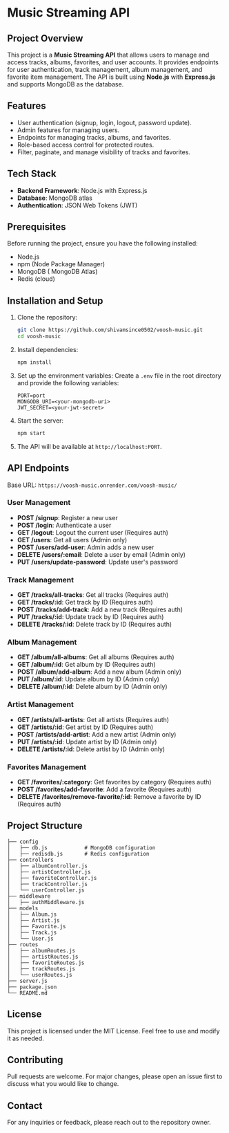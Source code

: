 # Music Streaming API

## Project Overview

This project is a **Music Streaming API** that allows users to manage and access tracks, albums, favorites, and user accounts. It provides endpoints for user authentication, track management, album management, and favorite item management. The API is built using **Node.js** with **Express.js** and supports MongoDB as the database.



## Features

- User authentication (signup, login, logout, password update).
- Admin features for managing users.
- Endpoints for managing tracks, albums, and favorites.
- Role-based access control for protected routes.
- Filter, paginate, and manage visibility of tracks and favorites.

## Tech Stack

- **Backend Framework**: Node.js with Express.js
- **Database**: MongoDB atlas
- **Authentication**: JSON Web Tokens (JWT)

## Prerequisites

Before running the project, ensure you have the following installed:

- Node.js
- npm (Node Package Manager)
- MongoDB ( MongoDB Atlas)
- Redis (cloud)

## Installation and Setup

1. Clone the repository:

   ```bash
   git clone https://github.com/shivamsince0502/voosh-music.git
   cd voosh-music
   ```

2. Install dependencies:

   ```bash
   npm install
   ```

3. Set up the environment variables:
   Create a `.env` file in the root directory and provide the following variables:

   ```env
   PORT=port
   MONGODB_URI=<your-mongodb-uri>
   JWT_SECRET=<your-jwt-secret>
   ```

4. Start the server:

   ```bash
   npm start
   ```

5. The API will be available at `http://localhost:PORT`.


## API Endpoints

Base URL: `https://voosh-music.onrender.com/voosh-music/`

### User Management
- **POST /signup**: Register a new user
- **POST /login**: Authenticate a user
- **GET /logout**: Logout the current user (Requires auth)
- **GET /users**: Get all users (Admin only)
- **POST /users/add-user**: Admin adds a new user
- **DELETE /users/:email**: Delete a user by email (Admin only)
- **PUT /users/update-password**: Update user's password

### Track Management
- **GET /tracks/all-tracks**: Get all tracks (Requires auth)
- **GET /tracks/:id**: Get track by ID (Requires auth)
- **POST /tracks/add-track**: Add a new track (Requires auth)
- **PUT /tracks/:id**: Update track by ID (Requires auth)
- **DELETE /tracks/:id**: Delete track by ID (Requires auth)

### Album Management
- **GET /album/all-albums**: Get all albums (Requires auth)
- **GET /album/:id**: Get album by ID (Requires auth)
- **POST /album/add-album**: Add a new album (Admin only)
- **PUT /album/:id**: Update album by ID (Admin only)
- **DELETE /album/:id**: Delete album by ID (Admin only)

### Artist Management
- **GET /artists/all-artists**: Get all artists (Requires auth)
- **GET /artists/:id**: Get artist by ID (Requires auth)
- **POST /artists/add-artist**: Add a new artist (Admin only)
- **PUT /artists/:id**: Update artist by ID (Admin only)
- **DELETE /artists/:id**: Delete artist by ID (Admin only)

### Favorites Management
- **GET /favorites/:category**: Get favorites by category (Requires auth)
- **POST /favorites/add-favorite**: Add a favorite (Requires auth)
- **DELETE /favorites/remove-favorite/:id**: Remove a favorite by ID (Requires auth)



## Project Structure

```
├── config
│   ├── db.js            # MongoDB configuration
│   ├── redisdb.js       # Redis configuration
├── controllers
│   ├── albumController.js
│   ├── artistController.js
│   ├── favoriteController.js
│   ├── trackController.js
│   └── userController.js
├── middleware
│   ├── authMiddleware.js
├── models
│   ├── Album.js
│   ├── Artist.js
│   ├── Favorite.js
│   ├── Track.js
│   └── User.js
├── routes
│   ├── albumRoutes.js
│   ├── artistRoutes.js
│   ├── favoriteRoutes.js
│   ├── trackRoutes.js
│   └── userRoutes.js
├── server.js
├── package.json
└── README.md

```

## License

This project is licensed under the MIT License. Feel free to use and modify it as needed.

## Contributing

Pull requests are welcome. For major changes, please open an issue first to discuss what you would like to change.

## Contact

For any inquiries or feedback, please reach out to the repository owner.

